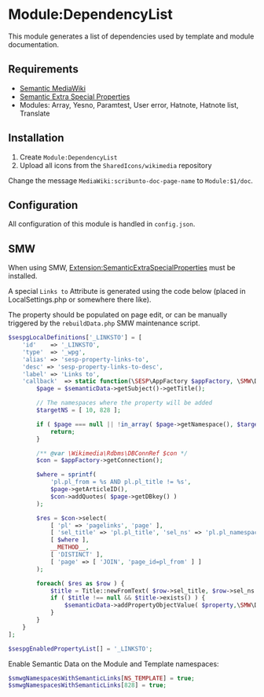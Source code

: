 # Module:DependencyList

This module generates a list of dependencies used by template and module documentation.

## Requirements
- [Semantic MediaWiki](https://www.mediawiki.org/wiki/Extension:Semantic_MediaWiki)
- [Semantic Extra Special Properties](https://github.com/SemanticMediaWiki/SemanticExtraSpecialProperties)
- Modules: Array, Yesno, Paramtest, User error, Hatnote, Hatnote list, Translate

## Installation
1. Create `Module:DependencyList`
2. Upload all icons from the `SharedIcons/wikimedia` repository

Change the message `MediaWiki:scribunto-doc-page-name` to `Module:$1/doc`.

## Configuration
All configuration of this module is handled in `config.json`.

## SMW
When using SMW, [Extension:SemanticExtraSpecialProperties](https://github.com/SemanticMediaWiki/SemanticExtraSpecialProperties) must be installed.

A special `Links to` Attribute is generated using the code below (placed in LocalSettings.php or somewhere there like).

The property should be populated on page edit, or can be manually triggered by the `rebuildData.php` SMW maintenance script.
```php
$sespgLocalDefinitions['_LINKSTO'] = [
    'id'    => '_LINKSTO',
    'type'  => '_wpg',
    'alias' => 'sesp-property-links-to',
    'desc' => 'sesp-property-links-to-desc',
    'label' => 'Links to',
    'callback'  => static function(\SESP\AppFactory $appFactory, \SMW\DIProperty $property, \SMW\SemanticData $semanticData ) {
        $page = $semanticData->getSubject()->getTitle();

        // The namespaces where the property will be added
        $targetNS = [ 10, 828 ];

        if ( $page === null || !in_array( $page->getNamespace(), $targetNS, true ) ) {
            return;
        }

        /** @var \Wikimedia\Rdbms\DBConnRef $con */
        $con = $appFactory->getConnection();

        $where = sprintf(
            'pl.pl_from = %s AND pl.pl_title != %s',
            $page->getArticleID(),
            $con->addQuotes( $page->getDBkey() )
        );

        $res = $con->select(
            [ 'pl' => 'pagelinks', 'page' ],
            [ 'sel_title' => 'pl.pl_title', 'sel_ns' => 'pl.pl_namespace' ],
            [ $where ],
            __METHOD__,
            [ 'DISTINCT' ],
            [ 'page' => [ 'JOIN', 'page_id=pl_from' ] ]
        );

        foreach( $res as $row ) {
            $title = Title::newFromText( $row->sel_title, $row->sel_ns );
            if ( $title !== null && $title->exists() ) {
                $semanticData->addPropertyObjectValue( $property,\SMW\DIWikiPage::newFromTitle( $title ) );
            }
        }
    }
];

$sespgEnabledPropertyList[] = '_LINKSTO';
```

Enable Semantic Data on the Module and Template namespaces:
```php
$smwgNamespacesWithSemanticLinks[NS_TEMPLATE] = true;
$smwgNamespacesWithSemanticLinks[828] = true;
```